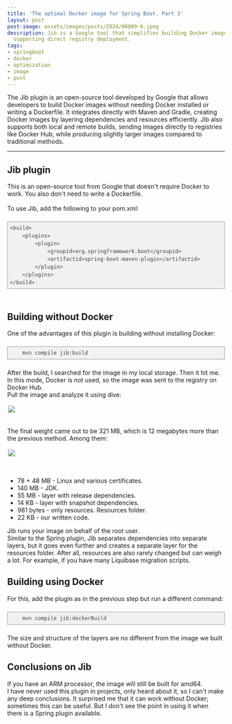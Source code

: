```yaml
---
title: 'The optimal Docker image for Spring Boot. Part 3'
layout: post
post-image: assets/images/posts/2024/00009-0.jpeg
description: Jib is a Google tool that simplifies building Docker images without Docker, optimizing image layers and 
  supporting direct registry deployment.
tags:
- springboot
- docker
- optimization
- image
- post
---
```


The Jib plugin is an open-source tool developed by Google that allows developers to build Docker images without 
needing Docker installed or writing a Dockerfile. It integrates directly with Maven and Gradle, creating Docker 
images by layering dependencies and resources efficiently. Jib also supports both local and remote builds, sending 
images directly to registries like Docker Hub, while producing slightly larger images compared to traditional methods.

---

<div class="Article-Text"><span><h2>Jib plugin</h2>
<div>This is an open-source tool from Google that doesn't require Docker to work. You also don't need to write a
    Dockerfile.
</div>
<div><br></div>
<div>To use Jib, add the following to your pom.xml:</div>
<div><br></div>
<pre style="font-variant-numeric: normal; font-variant-east-asian: normal; font-variant-alternates: normal; font-kerning: auto; font-optical-sizing: auto; font-feature-settings: normal; font-variation-settings: normal; font-variant-position: normal; font-stretch: normal; font-size: 12px; line-height: 18px; font-family: Consolas, Monaco, Monospaced, monospace; margin-top: 5px; margin-bottom: 5px; padding: 5px; vertical-align: baseline; border: 1px solid rgb(154, 154, 154); outline: 0px; background-image: none; background-position: 0px 0px; background-repeat: repeat; background-attachment: scroll; background-color: rgb(241, 241, 241); max-width: 100%; overflow: auto; color: rgb(64, 64, 64);">
&lt;build&gt;
&nbsp; &nbsp; &lt;plugins&gt;
&nbsp; &nbsp; &nbsp; &nbsp; &lt;plugin&gt;
&nbsp; &nbsp; &nbsp; &nbsp; &nbsp; &nbsp; &lt;groupid&gt;org.springframework.boot&lt;/groupid&gt;
&nbsp; &nbsp; &nbsp; &nbsp; &nbsp; &nbsp; &lt;artifactid&gt;spring-boot-maven-plugin&lt;/artifactid&gt;
&nbsp; &nbsp; &nbsp; &nbsp; &lt;/plugin&gt;
&nbsp; &nbsp; &lt;/plugins&gt;
&lt;/build&gt;
</pre>
<div><br></div>
<h2>Building without Docker</h2>
<div>One of the advantages of this plugin is building without installing Docker:</div>
<div><br></div>
<pre style="font-variant-numeric: normal; font-variant-east-asian: normal; font-variant-alternates: normal; font-kerning: auto; font-optical-sizing: auto; font-feature-settings: normal; font-variation-settings: normal; font-variant-position: normal; font-stretch: normal; font-size: 12px; line-height: 18px; font-family: Consolas, Monaco, Monospaced, monospace; margin-top: 5px; margin-bottom: 5px; padding: 5px; vertical-align: baseline; border: 1px solid rgb(154, 154, 154); outline: 0px; background-image: none; background-position: 0px 0px; background-repeat: repeat; background-attachment: scroll; background-color: rgb(241, 241, 241); max-width: 100%; overflow: auto; color: rgb(64, 64, 64);">    mvn compile jib:build
</pre>
<div><br></div>
<div>After the build, I searched for the image in my local storage. Then it hit me. In this mode, Docker is not used, so
    the image was sent to the registry on Docker Hub.
</div>
<div>Pull the image and analyze it using dive:</div>
<div><br></div>
<div>
    <img style="height: auto; display: block; margin: auto; max-width: 500px;" src="/assets/images/posts/2024/00009-1.jpg">
    <br>
</div>
<div><br></div>
<div>The final weight came out to be 321 MB, which is 12 megabytes more than the previous method. Among them:</div>
<div><br></div>
<div>
    <img style="height: auto; display: block; margin: auto; max-width: 500px;" src="/assets/images/posts/2024/00009-2.jpg">
    <br>
</div>
<div><br></div>
<div>
    <ul>
        <li>78 + 48 MB - Linux and various certificates.</li>
        <li>140 MB - JDK.</li>
        <li>55 MB - layer with release dependencies.</li>
        <li>14 KB - layer with snapshot dependencies.</li>
        <li>981 bytes - only resources. Resources folder.</li>
        <li>22 KB - our written code.</li>
    </ul>
</div>
<div>Jib runs your image on behalf of the root user.</div>
<div>Similar to the Spring plugin, Jib separates dependencies into separate layers, but it goes even further and creates
    a separate layer for the resources folder. After all, resources are also rarely changed but can weigh a lot. For
    example, if you have many Liquibase migration scripts.
</div>
<h2>Building using Docker</h2>
<div>For this, add the plugin as in the previous step but run a different command:</div>
<div><br></div>
<pre style="font-variant-numeric: normal; font-variant-east-asian: normal; font-variant-alternates: normal; font-kerning: auto; font-optical-sizing: auto; font-feature-settings: normal; font-variation-settings: normal; font-variant-position: normal; font-stretch: normal; font-size: 12px; line-height: 18px; font-family: Consolas, Monaco, Monospaced, monospace; margin-top: 5px; margin-bottom: 5px; padding: 5px; vertical-align: baseline; border: 1px solid rgb(154, 154, 154); outline: 0px; background-image: none; background-position: 0px 0px; background-repeat: repeat; background-attachment: scroll; background-color: rgb(241, 241, 241); max-width: 100%; overflow: auto; color: rgb(64, 64, 64);">    mvn compile jib:dockerBuild
</pre>
<div><br></div>
<div>The size and structure of the layers are no different from the image we built without Docker.</div>
<h2>Conclusions on Jib</h2>
<div>If you have an ARM processor, the image will still be built for amd64.</div>
<div>I have never used this plugin in projects, only heard about it, so I can't make any deep conclusions. It surprised
    me that it can work without Docker; sometimes this can be useful. But I don't see the point in using it when there
    is a Spring plugin available.
</div></span></div>